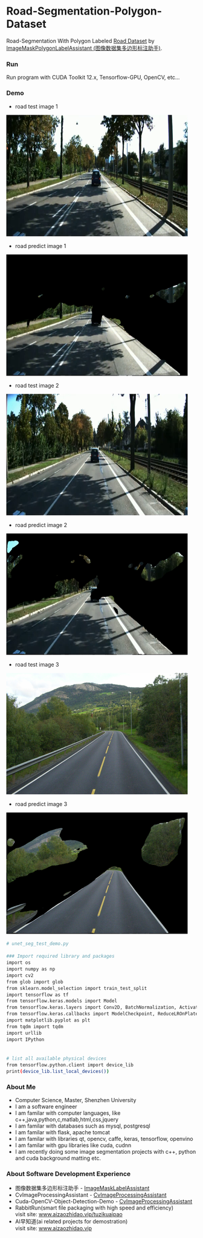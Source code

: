 # Road-Segmentation-Polygon-Dataset
Road-Segmentation With Polygon Labeled [Road Dataset](https://github.com/Think-Big-Do-Small/Road-Segmentation-Polygon-Dataset/tree/main/road_dataset) by [ImageMaskPolygonLabelAssistant (图像数据集多边形标注助手)](https://github.com/Think-Big-Do-Small/ImageMaskLabelAssistant).

### Run 
Run program with CUDA Toolkit 12.x, Tensorflow-GPU, OpenCV, etc...

### Demo 
- road test image 1
<img width="480" height="320" src="https://github.com/Think-Big-Do-Small/Road-Segmentation-Polygon-Dataset/blob/main/road_dataset/test/images/0002.png"/>  

- road predict image 1
<img width="480" height="320" src="https://github.com/Think-Big-Do-Small/Road-Segmentation-Polygon-Dataset/blob/main/road_dataset/test/predict/0002.png.png"/>  

- road test image 2
<img width="480" height="320" src="https://github.com/Think-Big-Do-Small/Road-Segmentation-Polygon-Dataset/blob/main/road_dataset/test/images/0006.png"/>  

- road predict image 2
<img width="480" height="320" src="https://github.com/Think-Big-Do-Small/Road-Segmentation-Polygon-Dataset/blob/main/road_dataset/test/predict/0006.png.png"/>  

- road test image 3 
<img width="480" height="320" src="https://github.com/Think-Big-Do-Small/Road-Segmentation-Polygon-Dataset/blob/main/road_dataset/test/images/Road_in_Norway.jpg"/>  

- road predict image 3
<img width="480" height="320" src="https://github.com/Think-Big-Do-Small/Road-Segmentation-Polygon-Dataset/blob/main/road_dataset/test/predict/Road_in_Norway.jpg.png"/>  

```bash 
# unet_seg_test_demo.py

### Import required library and packages
import os
import numpy as np
import cv2
from glob import glob
from sklearn.model_selection import train_test_split
import tensorflow as tf
from tensorflow.keras.models import Model
from tensorflow.keras.layers import Conv2D, BatchNormalization, Activation, MaxPool2D, Conv2DTranspose, Concatenate, Input
from tensorflow.keras.callbacks import ModelCheckpoint, ReduceLROnPlateau, CSVLogger, EarlyStopping
import matplotlib.pyplot as plt
from tqdm import tqdm
import urllib
import IPython


# list all available physical devices 
from tensorflow.python.client import device_lib
print(device_lib.list_local_devices())
```

### About Me 
- Computer Science, Master, Shenzhen University
- I am a software engineer 
- I am familar with computer languages, like c++,java,python,c,matlab,html,css,jquery
- I am familar with databases such as mysql, postgresql
- I am familar with flask, apache tomcat
- I am familar with libraries qt, opencv, caffe, keras, tensorflow, openvino
- I am familar with gpu libraries like cuda, cudnn
- I am recently doing some image segmentation projects with c++, python and cuda background matting etc. <br> 

### About Software Development Experience
- 图像数据集多边形标注助手 - [ImageMaskLabelAssistant](https://github.com/Think-Big-Do-Small/ImageMaskLabelAssistant)
- CvImageProcessingAssistant - [CvImageProcessingAssistant](https://github.com/Think-Big-Do-Small/CvImageProcessingAssistant) <br>
- Cuda-OpenCV-Object-Detection-Demo - [CvImageProcessingAssistant](https://github.com/Think-Big-Do-Small/Cuda-OpenCV-Object-Detection-Demo)<br> 
- RabbitRun(smart file packaging with high speed and efficiency)  <br> 
visit site: www.aizaozhidao.vip/tuzikuaipao 
- AI早知道(ai related projects for demostration) <br> 
visit site: www.aizaozhidao.vip 


